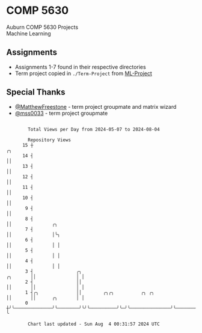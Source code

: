 # COMP 5630
Auburn COMP 5630 Projects  
Machine Learning

## Assignments
- Assignments 1-7 found in their respective directories
- Term project copied in `./Term-Project` from [ML-Project](https://github.com/wumphlett/ML-Project)

## Special Thanks
- [@MatthewFreestone](https://github.com/MatthewFreestone) - term project groupmate and matrix wizard
- [@mss0033](https://github.com/mss0033) - term project groupmate

```

        Total Views per Day from 2024-05-07 to 2024-08-04

        Repository Views
      15 ┼                                                                     ╭╮
      14 ┤                                                                     ││
      13 ┤                                                                     ││
      12 ┤                                                                     ││
      11 ┤                                                                     ││
      10 ┤                                                                     ││
       9 ┤                                                                     ││
       8 ┤                                                                     ││               ╭╮
       7 ┤                                                                     ││               │╰╮
       6 ┤                                                                     ││               │ │
       5 ┤                                                                     ││               │ │
       4 ┤                                                                     ││               │ │
       3 ┤                ╭╮                                          ╭╮       ││               │ │
       2 ┤                ││                                          ││       ││               │ │
       1 ┤╭╮              ││        ╭╮╭╮          ╭╮ ╭╮               ││       ││      ╭╮       │ │
       0 ┼╯╰──────────────╯╰────────╯╰╯╰──────────╯╰─╯╰───────────────╯╰───────╯╰──────╯╰───────╯ ╰

        Chart last updated - Sun Aug  4 00:31:57 2024 UTC
        
```
